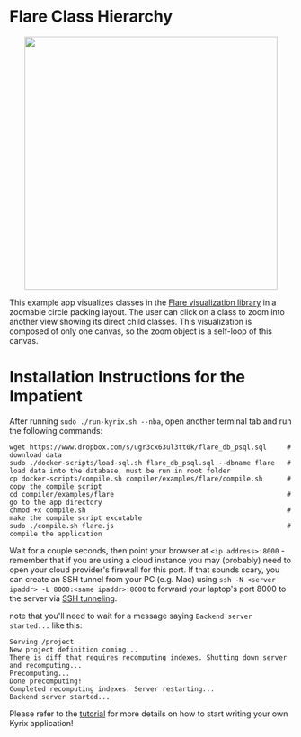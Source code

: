 # Flare Class Hierarchy
<p align="center">
<a href="https://github.com/tracyhenry/Kyrix/tree/master/compiler/examples/USMap">
<img src="https://media.giphy.com/media/TkDRjJknUHDspwTcJV/giphy.gif" width = "450"/>
</a>
</p>

This example app visualizes classes in the [Flare visualization library](https://blokt.com/tool/prefuse-flare) in a zoomable circle packing layout. The user can click on a class to zoom into another view showing its direct child classes. This visualization is composed of only one canvas, so the zoom object is a self-loop of this canvas.


# Installation Instructions for the Impatient
After running `sudo ./run-kyrix.sh --nba`, open another terminal tab and run the following commands:
```
wget https://www.dropbox.com/s/ugr3cx63ul3tt0k/flare_db_psql.sql     # download data
sudo ./docker-scripts/load-sql.sh flare_db_psql.sql --dbname flare   # load data into the database, must be run in root folder
cp docker-scripts/compile.sh compiler/examples/flare/compile.sh      # copy the compile script
cd compiler/examples/flare                                           # go to the app directory
chmod +x compile.sh                                                  # make the compile script excutable
sudo ./compile.sh flare.js                                           # compile the application
```
Wait for a couple seconds, then point your browser at `<ip address>:8000` - remember that if you are using a cloud instance you may (probably) need to open your cloud provider's 
firewall for this port. If that sounds scary, you can create an SSH tunnel from your PC (e.g. Mac) using `ssh -N <server ipaddr> -L 8000:<same ipaddr>:8000` to forward your laptop's port 8000 to the server via [SSH tunneling](https://www.tecmint.com/create-ssh-tunneling-port-forwarding-in-linux/). 

note that you'll need to wait for a message saying `Backend server started...` like this:
```
Serving /project
New project definition coming...
There is diff that requires recomputing indexes. Shutting down server and recomputing...
Precomputing...
Done precomputing!
Completed recomputing indexes. Server restarting...
Backend server started...
```

Please refer to the [tutorial](https://github.com/tracyhenry/Kyrix/wiki/Tutorial) for more details on how to start writing your own Kyrix application!
